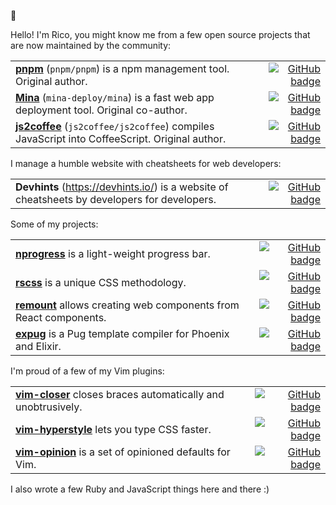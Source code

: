 :tada:

Hello! I'm Rico, you might know me from a few open source projects that are now maintained by the community:

|                                                                                                                                                    |                                                                                                                                                          |
|:-------------------------------------------------------------------------------------------------------------------------------------------------- | -------------------------------------------------------------------------------------------------------------------------------------------------------: |
| [**pnpm**](https://github.com/pnpm/pnpm) (`pnpm/pnpm`) is a npm management tool. Original author.                                           |                     <a href='https://github.com/pnpm/pnpm'><img src='https://img.shields.io/github/stars/pnpm/pnpm?style=social' alt='GitHub badge'></a> |
| [**Mina**](https://github.com/mina-deploy/mina) (`mina-deploy/mina`) is a fast web app deployment tool. Original co-author.               |       <a href='https://github.com/mina-deploy/mina'><img src='https://img.shields.io/github/stars/mina-deploy/mina?style=social' alt='GitHub badge'></a> |
| [**js2coffee**](https://github.com/js2coffee/js2coffee) (`js2coffee/js2coffee`) compiles JavaScript into CoffeeScript. Original author. | <a href='https://github.com/js2coffee/js2coffee'><img src='https://img.shields.io/github/stars/js2coffee/js2coffee?style=social' alt='GitHub badge'></a> |

I manage a humble website with cheatsheets for web developers:

|                                                                                               |                                                                                                                                                            |
|:--------------------------------------------------------------------------------------------- | ---------------------------------------------------------------------------------------------------------------------------------------------------------: |
| **Devhints** (https://devhints.io/) is a website of cheatsheets by developers for developers. | <a href='https://github.com/rstacruz/cheatsheets'><img src='https://img.shields.io/github/stars/rstacruz/cheatsheets?style=social' alt='GitHub badge'></a> |

Some of my projects:

|                                                                                                          |                                                                                                                                                        |
|:-------------------------------------------------------------------------------------------------------- | -----------------------------------------------------------------------------------------------------------------------------------------------------: |
| [**nprogress**](https://github.com/rstacruz/nprogress) is a light-weight progress bar.                   | <a href='https://github.com/rstacruz/nprogress'><img src='https://img.shields.io/github/stars/rstacruz/nprogress?style=social' alt='GitHub badge'></a> |
| [**rscss**](https://github.com/rstacruz/rscss) is a unique CSS methodology.                              |         <a href='https://github.com/rstacruz/rscss'><img src='https://img.shields.io/github/stars/rstacruz/rscss?style=social' alt='GitHub badge'></a> |
| [**remount**](https://github.com/rstacruz/remount) allows creating web components from React components. |     <a href='https://github.com/rstacruz/remount'><img src='https://img.shields.io/github/stars/rstacruz/remount?style=social' alt='GitHub badge'></a> |
| [**expug**](https://github.com/rstacruz/expug) is a Pug template compiler for Phoenix and Elixir.        |         <a href='https://github.com/rstacruz/expug'><img src='https://img.shields.io/github/stars/rstacruz/expug?style=social' alt='GitHub badge'></a> |

I'm proud of a few of my Vim plugins:

|                                                                                                         |                                                                                                                                                                  |
|:------------------------------------------------------------------------------------------------------- | ---------------------------------------------------------------------------------------------------------------------------------------------------------------: |
| [**vim-closer**](https://github.com/rstacruz/vim-closer) closes braces automatically and unobtrusively. |         <a href='https://github.com/rstacruz/vim-closer'><img src='https://img.shields.io/github/stars/rstacruz/vim-closer?style=social' alt='GitHub badge'></a> |
| [**vim-hyperstyle**](https://github.com/rstacruz/vim-hyperstyle) lets you type CSS faster.              | <a href='https://github.com/rstacruz/vim-hyperstyle'><img src='https://img.shields.io/github/stars/rstacruz/vim-hyperstyle?style=social' alt='GitHub badge'></a> |
| [**vim-opinion**](https://github.com/rstacruz/vim-opinion) is a set of opinioned defaults for Vim.      |       <a href='https://github.com/rstacruz/vim-opinion'><img src='https://img.shields.io/github/stars/rstacruz/vim-opinion?style=social' alt='GitHub badge'></a> |

I also wrote a few Ruby and JavaScript things here and there :)
